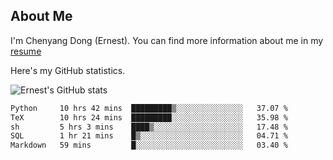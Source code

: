 ## About Me

I'm Chenyang Dong (Ernest). You can find more information about me in my [resume](https://github.com/ernestDong/resume)

Here's my GitHub statistics.

![Ernest's GitHub stats](https://github-readme-stats.vercel.app/api?username=ErnestDong&show_icons=true?count_private=true)

<!--START_SECTION:waka-->

```txt
Python     10 hrs 42 mins  █████████▒░░░░░░░░░░░░░░░   37.07 %
TeX        10 hrs 24 mins  █████████░░░░░░░░░░░░░░░░   35.98 %
sh         5 hrs 3 mins    ████▒░░░░░░░░░░░░░░░░░░░░   17.48 %
SQL        1 hr 21 mins    █▒░░░░░░░░░░░░░░░░░░░░░░░   04.71 %
Markdown   59 mins         █░░░░░░░░░░░░░░░░░░░░░░░░   03.40 %
```

<!--END_SECTION:waka-->
